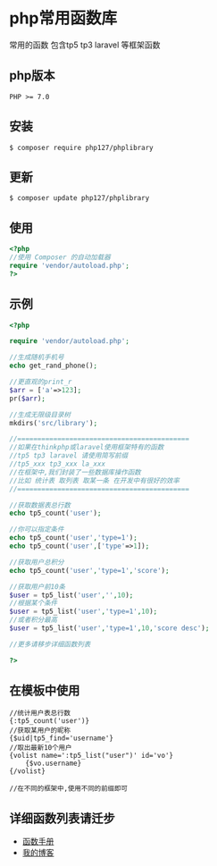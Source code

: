 

# php常用函数库
常用的函数 包含tp5 tp3 laravel 等框架函数


## php版本

```
PHP >= 7.0
```
## 安装

```shell
$ composer require php127/phplibrary
```

## 更新

```shell
$ composer update php127/phplibrary
```

## 使用

```php
<?php
//使用 Composer 的自动加载器
require 'vendor/autoload.php';
?>
```

## 示例

```php
<?php

require 'vendor/autoload.php';

//生成随机手机号
echo get_rand_phone();

//更直观的print_r
$arr = ['a'=>123];
pr($arr);

//生成无限级目录树
mkdirs('src/library');

//===========================================
//如果在thinkphp或laravel使用框架特有的函数
//tp5 tp3 laravel 请使用简写前缀
//tp5_xxx tp3_xxx la_xxx
//在框架中,我们封装了一些数据库操作函数
//比如 统计表 取列表 取某一条 在开发中有很好的效率
//===========================================

//获取数据表总行数
echo tp5_count('user');

//你可以指定条件
echo tp5_count('user','type=1');
echo tp5_count('user',['type'=>1]);

//获取用户总积分
echo tp5_count('user','type=1','score');

//获取用户前10条
$user = tp5_list('user','',10);
//根据某个条件
$user = tp5_list('user','type=1',10);
//或者积分最高
$user = tp5_list('user','type=1',10,'score desc');

//更多请移步详细函数列表

?>
```
## 在模板中使用

```
//统计用户表总行数
{:tp5_count('user')}
//获取某用户的昵称
{$uid|tp5_find='username'}
//取出最新10个用户
{volist name=':tp5_list("user")' id='vo'}
    {$vo.username} 
{/volist}

//在不同的框架中,使用不同的前缀即可

```

## 详细函数列表请迁步

- [函数手册](http://library.php127.com/)
- [我的博客](http://blog.php127.com/)